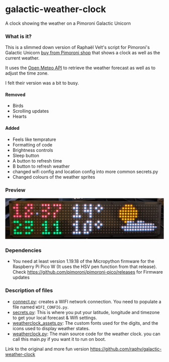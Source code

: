 
# galactic-weather-clock
A clock showing the weather on a Pimoroni Galactic Unicorn

### What is it?

This is a slimmed down version of Raphaël Velt's script for Pimoroni's Galactic Unicorn [buy from Pimoroni shop](https://shop.pimoroni.com/products/galactic-unicorn) that shows a clock as well as the current weather.

It uses the [Open Meteo API](https://open-meteo.com/en/docs) to retrieve the weather forecast as well as to adjust the time zone.

I felt their version was a bit to busy.
#### Removed
* Birds
* Scrolling updates
* Hearts

#### Added
* Feels like temprature
* Formatting of code
* Brightness controls
* Sleep button
* A button to refresh time
* B button to refresh weather
* changed wifi config and location config into more common secrets.py
* Changed colours of the weather sprites

### Preview

![A photo of the Galactic Weather Clock](galactic-weather-clock.jpg)

### Dependencies

* You need at least version 1.19.18 of the Micropython firmware for the Raspberry Pi Pico W (It uses the HSV pen function from that release). Check <https://github.com/pimoroni/pimoroni-pico/releases> for Firmware updates

### Description of files

* [connect.py](connect.py): creates a WIFI network connection. You need to populate a file named `WIFI_CONFIG.py`.
* [secrets.py](secrets.py): This is where you put your latitude, longitude and timezone to get your local forecast & Wifi settings.
* [weatherclock_assets.py](weatherclock_assets.py): The custom fonts used for the digits, and the icons used to display weather states.
* [weatherclock.py](weatherclock.py): The main source code for the weather clock. you can call this main.py if you want it to run on boot.


Link to the original and more fun version
<https://github.com/raphv/galactic-weather-clock>
